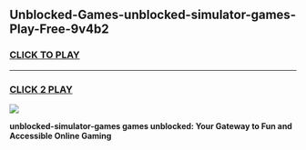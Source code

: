 
## Unblocked-Games-unblocked-simulator-games-Play-Free-9v4b2
<h3>
<a href="https://premium76.site?title=unblocked-simulator-games&ref=18A1">CLICK TO PLAY</a></h3>
<hr>

<h3>
<a href="https://premium76.site?title=unblocked-simulator-games&ref=18A1">CLICK 2 PLAY</a>
  
</h3>

<a href="https://premium76.site?title=unblocked-simulator-games&ref=18A1"><img src="https://clearcache.store/games.png"></a>


**unblocked-simulator-games games unblocked: Your Gateway to Fun and Accessible Online Gaming**
